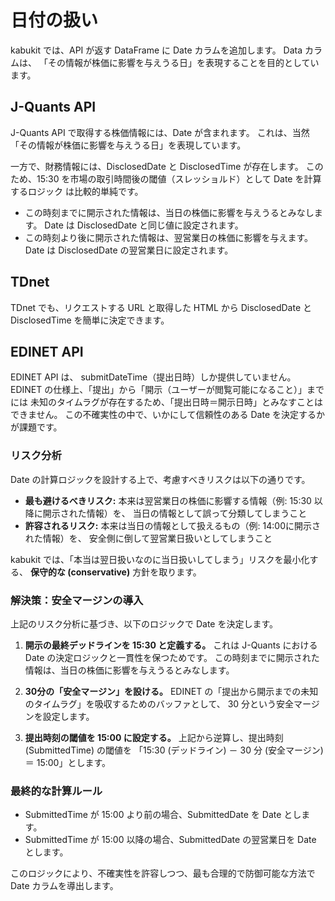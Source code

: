 # 日付の扱い

kabukit では、API が返す DataFrame に Date カラムを追加します。
Data カラムは、
「その情報が株価に影響を与えうる日」を表現することを目的としています。

## J-Quants API

J-Quants API で取得する株価情報には、Date が含まれます。
これは、当然「その情報が株価に影響を与えうる日」を表現しています。

一方で、財務情報には、DisclosedDate と DisclosedTime が存在します。
このため、15:30 を市場の取引時間後の閾値（スレッショルド）として Date を計算するロジック
は比較的単純です。

- この時刻までに開示された情報は、当日の株価に影響を与えうるとみなします。
  Date は DisclosedDate と同じ値に設定されます。
- この時刻より後に開示された情報は、翌営業日の株価に影響を与えます。
  Date は DisclosedDate の翌営業日に設定されます。

## TDnet

TDnet でも、リクエストする URL と取得した HTML から
DisclosedDate と DisclosedTime を簡単に決定できます。

## EDINET API

EDINET API は、 submitDateTime（提出日時）しか提供していません。
EDINET の仕様上、「提出」から「開示（ユーザーが閲覧可能になること）」までには
未知のタイムラグが存在するため、「提出日時＝開示日時」とみなすことはできません。
この不確実性の中で、いかにして信頼性のある Date を決定するかが課題です。

### リスク分析

Date の計算ロジックを設計する上で、考慮すべきリスクは以下の通りです。

- **最も避けるべきリスク:** 本来は翌営業日の株価に影響する情報（例: 15:30 以降に開示された情報）を、
  当日の情報として誤って分類してしまうこと
- **許容されるリスク:** 本来は当日の情報として扱えるもの（例: 14:00に開示された情報）を、
  安全側に倒して翌営業日扱いとしてしまうこと

kabukit では、「本当は翌日扱いなのに当日扱いしてしまう」リスクを最小化する、
**保守的な (conservative)** 方針を取ります。

### 解決策：安全マージンの導入

上記のリスク分析に基づき、以下のロジックで Date を決定します。

1. **開示の最終デッドラインを 15:30 と定義する。**
    これは J-Quants における Date の決定ロジックと一貫性を保つためです。
    この時刻までに開示された情報は、当日の株価に影響を与えうるとみなします。

2. **30分の「安全マージン」を設ける。**
    EDINET の「提出から開示までの未知のタイムラグ」を吸収するためのバッファとして、
    30 分という安全マージンを設定します。

3. **提出時刻の閾値を 15:00 に設定する。**
    上記から逆算し、提出時刻 (SubmittedTime) の閾値を
    「15:30 (デッドライン) － 30 分 (安全マージン) ＝ 15:00」とします。

### 最終的な計算ルール

- SubmittedTime が 15:00 より前の場合、SubmittedDate を Date とします。
- SubmittedTime が 15:00 以降の場合、SubmittedDate の翌営業日を Date とします。

このロジックにより、不確実性を許容しつつ、最も合理的で防御可能な方法で Date カラムを導出します。

